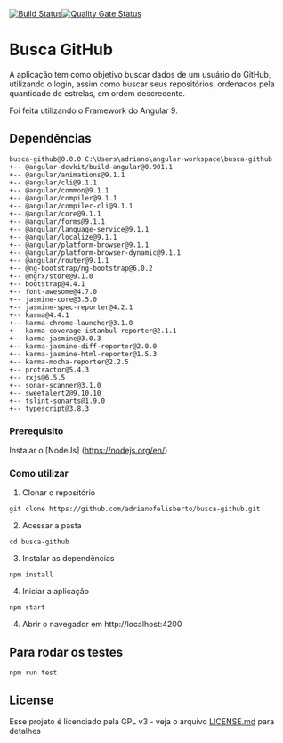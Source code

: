 [![Build Status](https://travis-ci.com/adrianofelisberto/busca-github.svg?branch=master)](https://travis-ci.com/adrianofelisberto/busca-github)<space><space>[![Quality Gate Status](https://sonarcloud.io/api/project_badges/measure?project=adrianofelisberto_busca-github&metric=alert_status)](https://sonarcloud.io/dashboard?id=adrianofelisberto_busca-github)


# Busca GitHub

A aplicação tem como objetivo buscar dados de um usuário do GitHub, utilizando o login, assim como buscar seus repositórios, ordenados pela quantidade de estrelas, em ordem descrecente.

Foi feita utilizando o Framework do Angular 9.

## Dependências
```
busca-github@0.0.0 C:\Users\adriano\angular-workspace\busca-github
+-- @angular-devkit/build-angular@0.901.1
+-- @angular/animations@9.1.1
+-- @angular/cli@9.1.1
+-- @angular/common@9.1.1
+-- @angular/compiler@9.1.1
+-- @angular/compiler-cli@9.1.1
+-- @angular/core@9.1.1
+-- @angular/forms@9.1.1
+-- @angular/language-service@9.1.1
+-- @angular/localize@9.1.1
+-- @angular/platform-browser@9.1.1
+-- @angular/platform-browser-dynamic@9.1.1
+-- @angular/router@9.1.1
+-- @ng-bootstrap/ng-bootstrap@6.0.2
+-- @ngrx/store@9.1.0
+-- bootstrap@4.4.1
+-- font-awesome@4.7.0
+-- jasmine-core@3.5.0
+-- jasmine-spec-reporter@4.2.1
+-- karma@4.4.1
+-- karma-chrome-launcher@3.1.0
+-- karma-coverage-istanbul-reporter@2.1.1
+-- karma-jasmine@3.0.3
+-- karma-jasmine-diff-reporter@2.0.0
+-- karma-jasmine-html-reporter@1.5.3
+-- karma-mocha-reporter@2.2.5
+-- protractor@5.4.3
+-- rxjs@6.5.5
+-- sonar-scanner@3.1.0
+-- sweetalert2@9.10.10
+-- tslint-sonarts@1.9.0
+-- typescript@3.8.3
```


### Prerequisito
Instalar o [NodeJs] (https://nodejs.org/en/)


### Como utilizar
1. Clonar o repositório
```
git clone https://github.com/adrianofelisberto/busca-github.git
```

2. Acessar a pasta
```
cd busca-github
```

3. Instalar as dependências
```
npm install
```

4. Iniciar a aplicação
```
npm start
```

4. Abrir o navegador em http://localhost:4200


## Para rodar os testes
```
npm run test
```

## License

Esse projeto é licenciado pela GPL v3 - veja o arquivo [LICENSE.md](LICENSE.md) para detalhes
